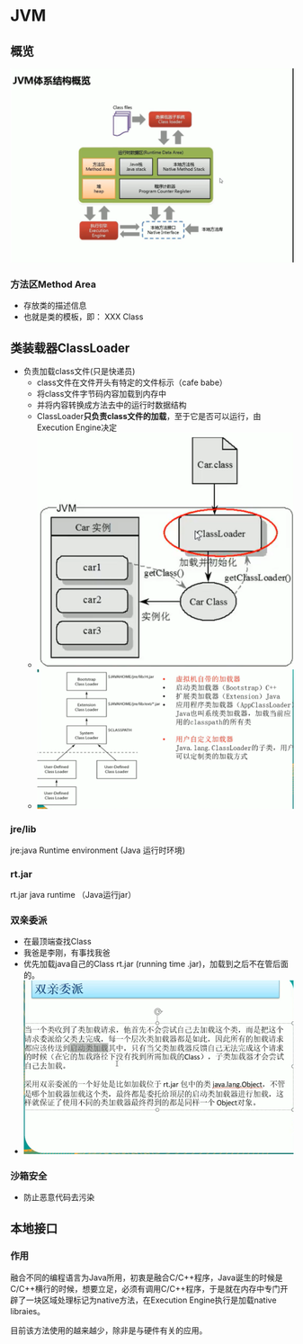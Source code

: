 # JVM

## 概览

![](images/JVM.png)

### 方法区Method Area

- 存放类的描述信息
- 也就是类的模板，即： XXX Class

## 类装载器ClassLoader

- 负责加载class文件(只是快递员)
  - class文件在文件开头有特定的文件标示（cafe babe）
  - 将class文件字节码内容加载到内存中
  - 并将内容转换成方法去中的运行时数据结构
  - ClassLoader**只负责class文件的加载**，至于它是否可以运行，由Execution Engine决定
  - ![](images/jvm2.png)
  - ![](images/jvm3.png)



### jre/lib

jre:java Runtime environment (Java 运行时环境)

### rt.jar

rt.jar java runtime （Java运行jar）

### 双亲委派

- 在最顶端查找Class
- 我爸是李刚，有事找我爸
- 优先加载java自己的Class  rt.jar (running time .jar)，加载到之后不在管后面的。
- ![](images/jvm4.png)



### 沙箱安全

- 防止恶意代码去污染

## 本地接口

### 作用

融合不同的编程语言为Java所用，初衷是融合C/C++程序，Java诞生的时候是C/C++横行的时候，想要立足，必须有调用C/C++程序，于是就在内存中专门开辟了一块区域处理标记为native方法，在Execution Engine执行是加载native libraies。

目前该方法使用的越来越少，除非是与硬件有关的应用。